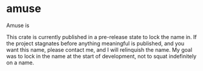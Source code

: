 # amuse

Amuse is

This crate is currently published in a pre-release state to lock the name in. If the project stagnates before anything meaningful is published, and you want this name, please contact me, and I will relinquish the name. My goal was to lock in the name at the start of development, not to squat indefinitely on a name.
